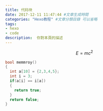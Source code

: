 ```yaml
---
title: 代码块
date: 2017-12-11 11:47:44 #文章生成時間
categories: "Hexo教程" #文章分類目錄 可以省略
tags:
- hexo
- code  
description:  你對本頁的描述
---
```


```math
E = mc^2
```

```c++
bool memmroy()
{
  int a[10] = {2,3,4,5};
  int i = 3;
  if(a[i] == i[a])
  {
    return true;
  }
  return false;
}
```
